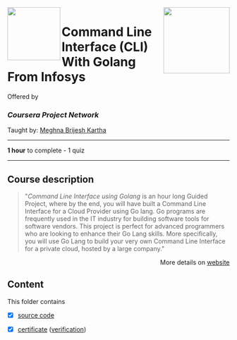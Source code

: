 <a href="https://www.coursera.org/projects/command-line-interface-golang-infosys">
  <img src="/img/Command_Line_Interface_(CLI)_With_Golang_From_Infosys_logo.avif" width="150" align="right">
</a>

<img src="/img/Coursera_Project_Network_logo.avif" width="120" height="120" align="left">

# Command Line Interface (CLI) With Golang From Infosys

Offered by 
### *Coursera Project Network*

Taught by: [Meghna Brijesh Kartha](https://www.coursera.org/instructor/~89194807)

---

**1 hour** to complete - 1 quiz

---

## Course description

>"*Command Line Interface using Golang* is an hour long Guided Project, where by the end, you will have built a Command Line Interface for a Cloud Provider using Go lang. Go programs are frequently used in the IT industry for building software tools for software vendors. This project is perfect for advanced programmers who are looking to enhance their Go Lang skills. More specifically, you will use Go Lang to build your very own Command Line Interface for a private cloud, hosted by a large company."

<p align="right">More details on <a href="https://www.coursera.org/projects/command-line-interface-golang-infosys">website</a></p>

## Content
This folder contains 
- [x] [source code](./CLIUsingGoLang.go) 
- [x] [certificate](./Coursera_Certification_Command_Line_Interface_(CLI)_With_Golang_From_Infosys.pdf) ([verification](https://coursera.org/verify/F9GEHZ3YS6UC))


